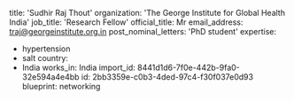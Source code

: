 title: 'Sudhir Raj Thout'
organization: 'The George Institute for Global Health India'
job_title: 'Research Fellow'
official_title: Mr
email_address: traj@georgeinstitute.org.in
post_nominal_letters: 'PhD student'
expertise:
  - hypertension
  - salt
country:
  - India
works_in: India
import_id: 8441d1d6-7f0e-442b-9fa0-32e594a4e4bb
id: 2bb3359e-c0b3-4ded-97c4-f30f037e0d93
blueprint: networking
